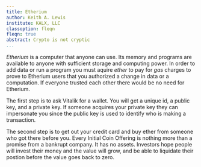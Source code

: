 ```yaml
---
title: Etherium
author: Keith A. Lewis
institute: KALX, LLC
classoption: fleqn
fleqn: true
abstract: Crypto is not cryptic
...
```


_Etherium_ is a computer that anyone can use.
Its memory and programs are available to anyone with sufficient storage and computing power.
In order to add data or run a program you must aquire _ether_ to pay for _gas_ charges
to prove to Etherium users that you authorized a change in data or a computation.
If everyone trusted each other there would be no need for Etherium.

The first step is to ask Vitalik for a wallet. You will get a unique id, a public key,
and a private key. If someone acquires your private key they can impersonate you
since the public key is used to identify who is making a transaction.

The second step is to get out your credit card and buy ether from someone who got there
before you. Every Initial Coin Offering is nothing more than a promise from a bankrupt
company. It has no assets. Investors hope people will invest their money and the
value will grow, and be able to liquidate their postion before the value goes back to zero.
